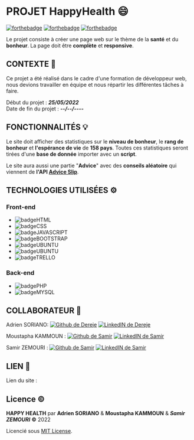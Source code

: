 # PROJET HappyHealth :smile:
[![forthebadge](https://forthebadge.com/images/badges/built-with-love.svg)](https://forthebadge.com) [![forthebadge](https://forthebadge.com/images/badges/gluten-free.svg)](https://forthebadge.com) [ ![forthebadge](https://forthebadge.com/images/badges/powered-by-black-magic.svg)](https://forthebadge.com)


Le projet consiste à créer une page web sur le thème de la **santé** et du **bonheur**.  La page doit être **complète** et **responsive**. 


## CONTEXTE :memo:

Ce projet a été réalisé dans le cadre d'une formation de développeur web, nous devions travailler en équipe et nous répartir les différentes tâches à faire.

Début du projet : ***25/05/2022***  
Date de fin du projet : ***--/--/----***


## FONCTIONNALITÉS :bulb:

Le site doit afficher des statistiques sur le **niveau de bonheur**, le **rang de bonheur** et **l'espérance de vie** de  **158 pays**. 
Toutes ces statistiques seront tirées d'une **base de donnée** importer avec un **script**.

Le site aura aussi une partie "**Advice**" avec des **conseils aléatoire** qui viennent de **l'API [Advice Slip](https://api.adviceslip.com/)**.

## TECHNOLOGIES UTILISÉES :gear:

### Front-end
+ ![badgeHTML](https://img.shields.io/badge/HTML5-E34F26?style=for-the-badge&logo=html5&logoColor=white)
+ ![badgeCSS](https://img.shields.io/badge/CSS3-1572B6?style=for-the-badge&logo=css3&logoColor=white)
+ ![badgeJAVASCRIPT](https://img.shields.io/badge/JavaScript-F7DF1E?style=for-the-badge&logo=javascript&logoColor=black)
+ ![badgeBOOTSTRAP](https://img.shields.io/badge/Tailwind_CSS-38B2AC?style=for-the-badge&logo=tailwind-css&logoColor=white)
+ ![badgeUBUNTU](https://img.shields.io/badge/Ubuntu-E95420?style=for-the-badge&logo=ubuntu&logoColor=white)
+ ![badgeUBUNTU](https://img.shields.io/badge/Figma-F24E1E?style=for-the-badge&logo=figma&logoColor=white)
+ ![badgeTRELLO](https://img.shields.io/badge/Trello-0052CC?style=for-the-badge&logo=trello&logoColor=white)

### Back-end
+ ![badgePHP](https://img.shields.io/badge/PHP-777BB4?style=for-the-badge&logo=php&logoColor=white)
+ ![badgeMYSQL](https://img.shields.io/badge/MySQL-005C84?style=for-the-badge&logo=mysql&logoColor=white)




## COLLABORATEUR :handshake:
Adrien SORIANO: [ ![Github de Dereje](https://img.shields.io/badge/GitHub-100000?style=for-the-badge&logo=github&logoColor=white)](https://github.com/AdrienSoriano) [![LinkedIN de Dereje](https://img.shields.io/badge/LinkedIn-0077B5?style=for-the-badge&logo=linkedin&logoColor=white)](https://www.linkedin.com/in/adrien-soriano-695b46a7/)

Moustapha KAMMOUN : [     ![Github de Samir](https://img.shields.io/badge/GitHub-100000?style=for-the-badge&logo=github&logoColor=white)](https://github.com/MoustaphaKammoun) [![LinkedIN de Samir](https://img.shields.io/badge/LinkedIn-0077B5?style=for-the-badge&logo=linkedin&logoColor=white)
](https://www.linkedin.com/in/moustapha-kammoun-6b46741b8/)

Samir ZEMOURI : [     ![Github de Samir](https://img.shields.io/badge/GitHub-100000?style=for-the-badge&logo=github&logoColor=white)](https://github.com/SamirZemouri) [![LinkedIN de Samir](https://img.shields.io/badge/LinkedIn-0077B5?style=for-the-badge&logo=linkedin&logoColor=white)
](https://www.linkedin.com/in/samirzemouri/)

## LIEN :link:
Lien du site : 

## Licence :copyright:
**HAPPY HEALTH** par **Adrien SORIANO** & **Moustapha KAMMOUN** & ***Samir ZEMOURI*** **&copy;** 2022

Licencié sous [MIT License](LICENCE.md).